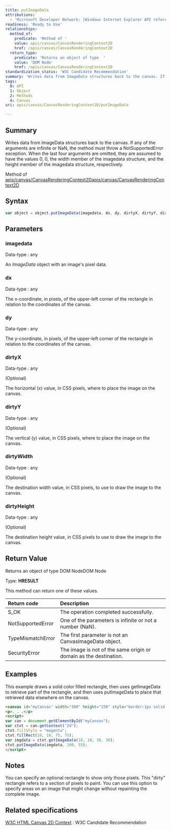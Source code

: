 ```yaml
---
title: putImageData
attributions:
  - 'Microsoft Developer Network: [Windows Internet Explorer API reference Article](http://msdn.microsoft.com/en-us/library/ie/hh828809%28v=vs.85%29.aspx)'
readiness: 'Ready to Use'
relationships:
  method_of:
    predicate: 'Method of '
    value: apis/canvas/CanvasRenderingContext2D
    href: /apis/canvas/CanvasRenderingContext2D
  return_type:
    predicate: 'Returns an object of type  '
    value: 'DOM Node'
    href: /apis/canvas/CanvasRenderingContext2D
standardization_status: 'W3C Candidate Recommendation'
summary: 'Writes data from ImageData structures back to the canvas. If any of the arguments are infinite or NaN, the method must throw a NotSupportedError exception. When the last four arguments are omitted, they are assumed to have the values 0, 0, the width member of the imagedata structure, and the height member of the imagedata structure, respectively.'
tags:
  0: API
  1: Object
  2: Methods
  4: Canvas
uri: apis/canvas/CanvasRenderingContext2D/putImageData

---
```

## <span>Summary</span>

Writes data from ImageData structures back to the canvas. If any of the arguments are infinite or NaN, the method must throw a NotSupportedError exception. When the last four arguments are omitted, they are assumed to have the values 0, 0, the width member of the imagedata structure, and the height member of the imagedata structure, respectively.

Method of [apis/canvas/CanvasRenderingContext2D](/apis/canvas/CanvasRenderingContext2D)[apis/canvas/CanvasRenderingContext2D](/apis/canvas/CanvasRenderingContext2D)

## <span>Syntax</span>

``` js
var object = object.putImageData(imagedata, dx, dy, dirtyX, dirtyY, dirtyWidth, dirtyHeight);
```

## <span>Parameters</span>

### <span>imagedata</span>

 Data-type
:   any

 An *ImageData* object with an image's pixel data.

### <span>dx</span>

 Data-type
:   any

 The x-coordinate, in pixels, of the upper-left corner of the rectangle in relation to the coordinates of the canvas.

### <span>dy</span>

 Data-type
:   any

 The y-coordinate, in pixels, of the upper-left corner of the rectangle in relation to the coordinates of the canvas.

### <span>dirtyX</span>

 Data-type
:   any

(Optional)

The horizontal (x) value, in CSS pixels, where to place the image on the canvas.

### <span>dirtyY</span>

 Data-type
:   any

(Optional)

The vertical (y) value, in CSS pixels, where to place the image on the canvas.

### <span>dirtyWidth</span>

 Data-type
:   any

(Optional)

The destination width value, in CSS pixels, to use to draw the image to the canvas.

### <span>dirtyHeight</span>

 Data-type
:   any

(Optional)

The destination height value, in CSS pixels to use to draw the image to the canvas.

## <span>Return Value</span>

Returns an object of type DOM NodeDOM Node

Type: **HRESULT**

This method can return one of these values.

|Return code|Description|
|:----------|:----------|
|S\_OK|The operation completed successfully.|
|NotSupportedError|One of the parameters is infinite or not a number (NaN).|
|TypeMismatchError|The first parameter is not an CanvasImageData object.|
|SecurityError|The image is not of the same origin or domain as the destination.|

## <span>Examples</span>

This example draws a solid color filled rectangle, then uses getImageData to retrieve part of the rectangle, and then uses putImageData to place that retrieved data elsewhere on the canvas.

``` html
<canvas id="myCanvas" width="300" height="150" style="border:1px solid blue;"></canvas>
<p>. . .</p>
<script>
var can = document.getElementById("myCanvas");
var ctxt = can.getContext("2d");
ctxt.fillStyle = "magenta";
ctxt.fillRect(10, 10, 75, 75);
var imgdata = ctxt.getImageData(10, 10, 30, 30);
ctxt.putImageData(imgdata, 100, 55);
</script>
```

## <span>Notes</span>

You can specify an optional rectangle to show only those pixels. This "dirty" rectangle refers to a section of pixels to paint. You can use this option to specify areas on an image that might change without repainting the complete image.

## <span>Related specifications</span>

[W3C HTML Canvas 2D Context](http://www.w3.org/TR/2dcontext/)
:   W3C Candidate Recommendation
